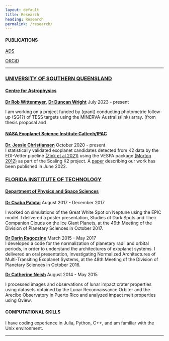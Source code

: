 ```yaml
---
layout: default
title: Research
heading: Research
permalink: /research/
---
```


#### PUBLICATIONS  

<a href="https://ui.adsabs.harvard.edu/search/q=\%20author\%3A\%22bhure\%2C\%20sakhee\%22\&sort=date\%20desc\%2C\%20bibcode\%20desc\&p_=0" target="_blank">ADS</a>

<a href="https://orcid.org/0000-0002-6673-8206" target="_blank">ORCiD</a>

****

### [UNIVERSITY OF SOUTHERN QUEENSLAND]()
#### [Centre for Astrophysics]()

[**Dr Rob Wittenmyer**](), [**Dr Duncan Wright**]()
July 2023 - present

I am working on a project funded by (grant) conducting photometric follow-up (SG1?) of TESS targets using the MINERVA-Australis(link) array. (from thesis proposal and 

#### [NASA Exoplanet Science Institute Caltech/IPAC]()
[**Dr. Jessie Christiansen**](https://www.ipac.caltech.edu/science/staff/jessie-christiansen)
October 2020 - present  
I statistically validated exoplanet candidates detected from K2 data by the EDI-Vetter pipeline [(Zink et al 2021)](https://ui.adsabs.harvard.edu/abs/2021AJ....162..259Z/abstract) using the VESPA package [(Morton 2012)](https://ui.adsabs.harvard.edu/abs/2012ApJ...761....6M/abstract) as part of the Scaling K2 project. A [paper](https://ui.adsabs.harvard.edu/abs/2022AJ....163..244C/abstract) describing our work has been published in June 2022. 

### [FLORIDA INSTITUTE OF TECHNOLOGY](https://www.fit.edu)
#### [Department of Physics and Space Sciences](https://www.fit.edu/engineering-and-science/academics-and-learning/aerospace-physics-and-space-sciences/)

[**Dr Csaba Palotai**](https://www.fit.edu/faculty-profiles/p/palotai-csaba/)
August 2017 - December 2017

I worked on simulations of the Great White Spot on Neptune using the EPIC model. I delivered a poster presentation, Studies of Dark Spots and Their Companion Clouds on the Ice Giant Planets, at the 49th Meeting of the Division of Planetary Sciences in October 2017.

[**Dr Darin Ragozzine**](https://physics.byu.edu/department/directory/ragozzine)
March 2015 - May 2017  
I developed a code for the normalization of planetary radii and orbital periods, in order to understand the architectures of exoplanet systems. I delivered an oral presentation, Investigating Normalized Architectures of Multi-Transiting Exoplanet Systems, at the 48th Meeting of the Division of Planetary Sciences in October 2016.  

[**Dr Catherine Neish**](https://www.uwo.ca/earth/people/faculty/neish.html)
August 2014 - May 2015 

I processed images and observations of lunar impact crater properties using datasets obtained by the Lunar Reconnaissance Orbiter and the Arecibo Observatory in Puerto Rico and analyzed impact melt properties using Qview.

#### COMPUTATIONAL SKILLS
I have coding experience in Julia, Python, C++, and am familiar with the Unix environment.

****
